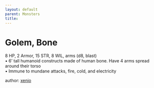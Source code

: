 ```yaml
---
layout: default
parent: Monsters 
title: 
--- 
```

# Golem, Bone
8 HP, 2 Armor, 15 STR, 8 WIL, arms (d8, blast)  
• 6’ tall humanoid constructs made of human bone. Have 4 arms spread around their torso  
• Immune to mundane attacks, fire, cold, and electricity  





author: [xenio](https://xenioinabottle.blogspot.com/2021/02/classic-monsters-for-cairnito-part-1.html) 


